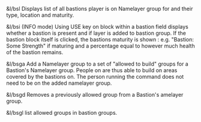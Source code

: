 &l/bsl
  Displays list of all bastions player is on 
  Namelayer group for and their type, location 
  and maturity.
  
&l/bsi
  (INFO mode) Using USE key on block within a 
  bastion field displays whether a bastion is 
  present and if layer is added to bastion 
  group. If the bastion block itself is clicked, 
  the bastions maturity is shown : e.g. 
  "Bastion: Some Strength" if maturing and a 
  percentage equal to however much health of 
  the bastion remains.
  
&l/bsga <group>
  Add a Namelayer group to a set of "allowed
  to build" groups for a Bastion's Namelayer 
  group. People on are thus able to build on 
  areas covered by the bastions on. The person 
  running the command does not need to be on the 
  added namelayer group.
  
&l/bsgd <group>
  Removes a previously allowed group from a 
  Bastion's amelayer group.
  
&l/bsgl <group>
  list allowed groups in bastion groups.

